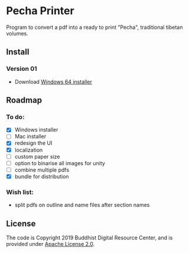 # Pecha Printer
Program to convert a pdf into a ready to print "Pecha", traditional tibetan volumes.

## Install
### Version 01

* Download [Windows 64 installer](https://github.com/buda-base/pecha-printer/releases/download/v0.1/PechaPrinter_1.0.exe)

 
## Roadmap
### To do:
- [x] Windows installer
- [ ] Mac installer
- [x] redesign the UI
- [x] localization
- [ ] custom paper size
- [ ] option to binarise all images for unity
- [ ] combine multiple pdfs
- [x] bundle for distribution

### Wish list:
- split pdfs on outline and name files after section names

## License

The code is Copyright 2019 Buddhist Digital Resource Center, and is provided under [Apache License 2.0](LICENSE).
